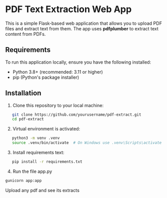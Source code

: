 # PDF Text Extraction Web App

This is a simple Flask-based web application that allows you to upload PDF files and extract text from them. The app uses **pdfplumber** to extract text content from PDFs.

## Requirements

To run this application locally, ensure you have the following installed:

- Python 3.8+ (recommended: 3.11 or higher)
- pip (Python's package installer)

## Installation

1. Clone this repository to your local machine:
```bash
   git clone https://github.com/yourusername/pdf-extract.git
   cd pdf-extract
```

2. Virtual environment is activated:
```bash
   python3 -m venv .venv
   source .venv/bin/activate  # On Windows use .venv\Scripts\activate
````

3. Install requirements text:
```bash
   pip install -r requirements.txt
````

4. Run the file app.py
```bash
gunicorn app:app
```

Upload any pdf and see its extracts

